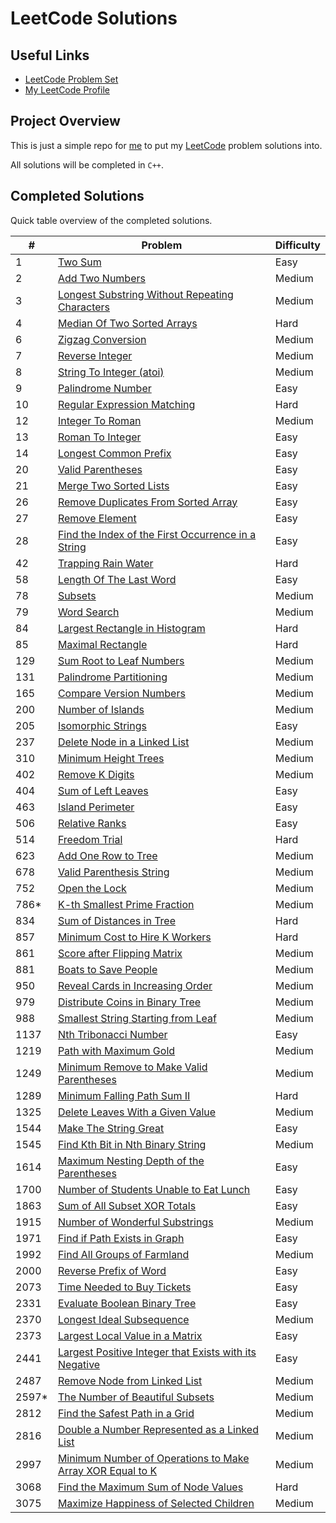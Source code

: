 # LeetCode Solutions

## Useful Links

- [LeetCode Problem Set](https://leetcode.com/problemset/)
- [My LeetCode Profile](https://leetcode.com/Jawdan)

## Project Overview

This is just a simple repo for [me](https://leetcode.com/Jawdan) to put my [LeetCode](https://leetcode.com/problemset/) problem solutions into.

All solutions will be completed in `C++`.

## Completed Solutions

Quick table overview of the completed solutions.

| #     | Problem                                                                                                                         | Difficulty |
| ----- | ------------------------------------------------------------------------------------------------------------------------------- | ---------- |
| 1     | [Two Sum](Solutions/0001.TwoSum.cpp)                                                                                            | Easy       |
| 2     | [Add Two Numbers](Solutions/0002.AddTwoNumbers.cpp)                                                                             | Medium     |
| 3     | [Longest Substring Without Repeating Characters](Solutions/0003.LongestSubstringWithoutRepeatingCharacters.cpp)                 | Medium     |
| 4     | [Median Of Two Sorted Arrays](Solutions/0004.MedianOfTwoSortedArrays.cpp)                                                       | Hard       |
| 6     | [Zigzag Conversion](Solutions/0006.ZigzagConversion.cpp)                                                                        | Medium     |
| 7     | [Reverse Integer](Solutions/0007.ReverseInteger.cpp)                                                                            | Medium     |
| 8     | [String To Integer (atoi)](Solutions/0008.StringToIntegerAtoi.cpp)                                                              | Medium     |
| 9     | [Palindrome Number](Solutions/0009.PalindromeNumber.cpp)                                                                        | Easy       |
| 10    | [Regular Expression Matching](Solutions/0010.RegularExpressionMatching.cpp)                                                     | Hard       |
| 12    | [Integer To Roman](Solutions/0012.IntegerToRoman.cpp)                                                                           | Medium     |
| 13    | [Roman To Integer](Solutions/0013.RomanToInteger.cpp)                                                                           | Easy       |
| 14    | [Longest Common Prefix](Solutions/0014.LongestCommonPrefix.cpp)                                                                 | Easy       |
| 20    | [Valid Parentheses](Solutions/0020.ValidParentheses.cpp)                                                                        | Easy       |
| 21    | [Merge Two Sorted Lists](Solutions/0021.MergeTwoSortedLists.cpp)                                                                | Easy       |
| 26    | [Remove Duplicates From Sorted Array](Solutions/0026.RemoveDuplicatesFromSortedArray.cpp)                                       | Easy       |
| 27    | [Remove Element](Solutions/0027.RemoveElement.cpp)                                                                              | Easy       |
| 28    | [Find the Index of the First Occurrence in a String](solutions/0028.FindTheIndexOfTheFirstOccurenceInAString.cpp)               | Easy       |
| 42    | [Trapping Rain Water](Solutions/0042.TrappingRainWater.cpp)                                                                     | Hard       |
| 58    | [Length Of The Last Word](Solutions/0058.LengthOfTheLastWord.cpp)                                                               | Easy       |
| 78    | [Subsets](Solutions/0078.Subsets.cpp)                                                                                           | Medium     |
| 79    | [Word Search](Solutions/0079.WordSearch.cpp)                                                                                    | Medium     |
| 84    | [Largest Rectangle in Histogram](Solutions/0084.LargestRectangleInHistogram.cpp)                                                | Hard       |
| 85    | [Maximal Rectangle](Solutions/0085.MaximalRectangle.cpp)                                                                        | Hard       |
| 129   | [Sum Root to Leaf Numbers](Solutions/0129.SumRootToLeafNumbers.cpp)                                                             | Medium     |
| 131   | [Palindrome Partitioning](Solutions/0131.PalindromePartitioning.cpp)                                                            | Medium     |
| 165   | [Compare Version Numbers](Solutions/0165.CompareVersionNumbers.cpp)                                                             | Medium     |
| 200   | [Number of Islands](Solutions/0200.NumberOfIslands.cpp)                                                                         | Medium     |
| 205   | [Isomorphic Strings](Solutions/0205.IsomorphicStrings.cpp)                                                                      | Easy       |
| 237   | [Delete Node in a Linked List](Solutions/0237.DeleteNodeInALinkedList.cpp)                                                      | Medium     |
| 310   | [Minimum Height Trees](Solutions/0310.MinimumHeightTrees.cpp)                                                                   | Medium     |
| 402   | [Remove K Digits](Solutions/0402.RemoveKDigits.cpp)                                                                             | Medium     |
| 404   | [Sum of Left Leaves](Solutions/0404.SumOfLeftLeaves.cpp)                                                                        | Easy       |
| 463   | [Island Perimeter](Solutions/0463.IslandPerimeter.cpp)                                                                          | Easy       |
| 506   | [Relative Ranks](Solutions/0506.RelativeRanks.cpp)                                                                              | Easy       |
| 514   | [Freedom Trial](Solutions/0514.FreedomTrial.cpp)                                                                                | Hard       |
| 623   | [Add One Row to Tree](Solutions/0623.AddOneRowToTree.cpp)                                                                       | Medium     |
| 678   | [Valid Parenthesis String](Solutions/0678.ValidParenthesisString.cpp)                                                           | Medium     |
| 752   | [Open the Lock](Solutions/0752.OpenTheLock.cpp)                                                                                 | Medium     |
| 786*  | [K-th Smallest Prime Fraction](Solutions/0786.KthSmallestPrimeFraction.cpp)                                                     | Medium     |
| 834   | [Sum of Distances in Tree](Solutions/0834.SumOfDistancesInTree.cpp)                                                             | Hard       |
| 857   | [Minimum Cost to Hire K Workers](solutions/0857.MinimumCostToHireKWorkers.cpp)                                                  | Hard       |
| 861   | [Score after Flipping Matrix](Solutions/0861.ScoreAfterFlippingMatrix.cpp)                                                      | Medium     |
| 881   | [Boats to Save People](Solutions/0881.BoatsToSavePeople.cpp)                                                                    | Medium     |
| 950   | [Reveal Cards in Increasing Order](Solutions/0950.RevealCardsInIncreasingOrder.cpp)                                             | Medium     |
| 979   | [Distribute Coins in Binary Tree](Solutions/979.DistributeCoinsInBinaryTree.cpp)                                                | Medium     |
| 988   | [Smallest String Starting from Leaf](Solutions/0988.SmallestStringStartingFromLeaf.cpp)                                         | Medium     |
| 1137  | [Nth Tribonacci Number](Solutions/1137.NthTribonacciNumber.cpp)                                                                 | Easy       |
| 1219  | [Path with Maximum Gold](Solutions/1219.PathWithMaximumGold.cpp)                                                                | Medium     |
| 1249  | [Minimum Remove to Make Valid Parentheses](Solutions/1249.MinimumRemoveToMakeValidParentheses.cpp)                              | Medium     |
| 1289  | [Minimum Falling Path Sum II](Solutions/1289.MinimumFallingPathSumII.cpp)                                                       | Hard       |
| 1325  | [Delete Leaves With a Given Value](Solutions/1325.DeleteLeavesWithAGivenValue.cpp)                                              | Medium     |
| 1544  | [Make The String Great](Solutions/1544.MakeTheStringGreat.cpp)                                                                  | Easy       |
| 1545  | [Find Kth Bit in Nth Binary String](Solutions/1545.FindKthBitInNthBinaryString.cpp)                                             | Medium     |
| 1614  | [Maximum Nesting Depth of the Parentheses](Solutions/1614.MaximumNestingDepthOfTheParentheses.cpp)                              | Easy       |
| 1700  | [Number of Students Unable to Eat Lunch](Solutions/1700.NumberOfStudentsUnableToEatLunch.cpp)                                   | Easy       |
| 1863  | [Sum of All Subset XOR Totals](Solutions/1863.SumOfAllSubsetXORTotals.cpp)                                                      | Easy       |
| 1915  | [Number of Wonderful Substrings](Solutions/1915.NumberOfWonderfulSubstrings.cpp)                                                | Medium     |
| 1971  | [Find if Path Exists in Graph](Solutions/1971.FindIfPathExistsInGraph.cpp)                                                      | Easy       |
| 1992  | [Find All Groups of Farmland](Solutions/1992.FindAllGroupsOfFarmland.cpp)                                                       | Medium     |
| 2000  | [Reverse Prefix of Word](Solutions/2000.ReversePrefixOfWord.cpp)                                                                | Easy       |
| 2073  | [Time Needed to Buy Tickets](Solutions/2073.TimeNeededToBuyTickets.cpp)                                                         | Easy       |
| 2331  | [Evaluate Boolean Binary Tree](Solutions/2331.EvaluateBooleanBinaryTree.cpp)                                                    | Easy       |
| 2370  | [Longest Ideal Subsequence](Solutions/2370.LongestIdealSubsequence.cpp)                                                         | Medium     |
| 2373  | [Largest Local Value in a Matrix](Solutions/2373.LargestLocalValueInAMatrix.cpp)                                                | Easy       |
| 2441  | [Largest Positive Integer that Exists with its Negative](Solutions/2441.LargestPositiveIntegerThatExistsWithItsNegative.cpp)    | Easy       |
| 2487  | [Remove Node from Linked List](Solutions/2487.RemoveNodesFromLinkedList.cpp)                                                    | Medium     |
| 2597* | [The Number of Beautiful Subsets](Solutions/2597.TheNumberOfBeautifulSubsets.cpp)                                               | Medium     |
| 2812  | [Find the Safest Path in a Grid](Solutions/2812.FindTheSafestPathInAGrid.cpp)                                                   | Medium     |
| 2816  | [Double a Number Represented as a Linked List](Solutions/2816.DoubleANumberRepresentedAsALinkedList.cpp)                        | Medium     |
| 2997  | [Minimum Number of Operations to Make Array XOR Equal to K](Solutions/2997.MinimumNumberOfOperationsToMakeArrayXOREqualToK.cpp) | Medium     |
| 3068  | [Find the Maximum Sum of Node Values](Solutions/3068.FindTheMaximumSumOfNodeValues.cpp)                                         | Hard       |
| 3075  | [Maximize Happiness of Selected Children](Solutions/3075.MaximizeHappinessOfSelectedChildren.cpp)                               | Medium     |